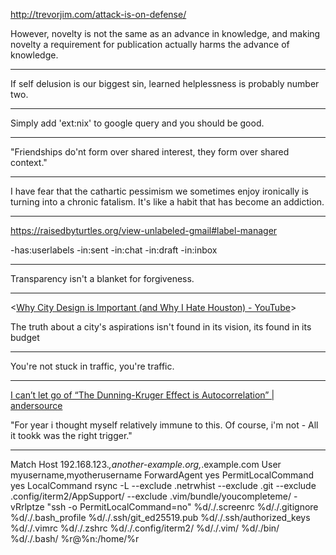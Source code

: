 <http://trevorjim.com/attack-is-on-defense/>

However, novelty is not the same as an advance in knowledge, and making novelty a requirement for publication actually harms the advance of knowledge.

___

If self delusion is our biggest sin, learned helplessness is probably number two.

___

Simply add 'ext:nix' to google query and you should be good.

___

"Friendships do'nt form over shared interest, they form over shared context."

___

I have fear that the cathartic pessimism we sometimes enjoy ironically is turning into a chronic fatalism. It's like a habit that has become an addiction.

___

<https://raisedbyturtles.org/view-unlabeled-gmail#label-manager>

-has:userlabels -in:sent -in:chat -in:draft -in:inbox

___

Transparency isn't a blanket for forgiveness.

___

<[Why City Design is Important (and Why I Hate Houston) - YouTube](https://www.youtube.com/watch?v=uxykI30fS54)>

The truth about a city's aspirations isn't found in its vision, its found in its budget

___

You're not stuck in traffic, you're traffic.

___

[I can’t let go of “The Dunning-Kruger Effect is Autocorrelation” | andersource](https://andersource.dev/2022/04/19/dk-autocorrelation.html)

"For year i thought myself relatively immune to this. Of course, i'm not - All it tookk was the right trigger."

___

Match Host 192.168.123.*,another-example.org,*.example.com
    User myusername,myotherusername
    ForwardAgent yes
    PermitLocalCommand yes
    LocalCommand rsync -L --exclude .netrwhist --exclude .git --exclude .config/iterm2/AppSupport/ --exclude .vim/bundle/youcompleteme/ -vRrlptze "ssh -o PermitLocalCommand=no" %d/./.screenrc %d/./.gitignore %d/./.bash_profile %d/./.ssh/git_ed25519.pub %d/./.ssh/authorized_keys %d/./.vimrc %d/./.zshrc %d/./.config/iterm2/ %d/./.vim/ %d/./bin/ %d/./.bash/ %r@%n:/home/%r
